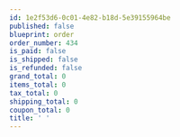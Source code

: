 ```yaml
---
id: 1e2f53d6-0c01-4e82-b18d-5e39155964be
published: false
blueprint: order
order_number: 434
is_paid: false
is_shipped: false
is_refunded: false
grand_total: 0
items_total: 0
tax_total: 0
shipping_total: 0
coupon_total: 0
title: ' '
---
```

